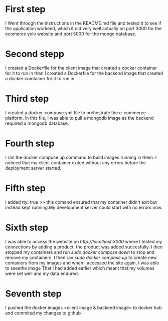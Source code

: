 # First step
I Went through the instructions in the README.md file and tested it to see if the application workeed, which it did very well actually on port 3000 for the ecomerce yolo website and port 5000 for the mongo database. 

# Second stepp
I created a Dockerfile for the client image that created a docker container for it to run in then I created a Dockerfile for the backend image that created a docker comtainer for  it to run in. 

# Third step
I created a docker-compose.yml file to orchestrate the e-commerce platform. In this file, I was able to pull a mongodb image as the backend required a mongodb database. 

# Fourth step
I ran the docker compose up command to build images running in them. I noticed that my client container exited without any errors before the deployment server started.

# Fifth step
I added tty: true  >> this comand ensured that my container didn't exit but instead kept running.My development server could start with no errors now. 

# Sixth step
I was able to access the website on *http://localhost:3000* where I tested my connections by adding a product, the product was added succesfully. I then stopped my containers and run *sudo docker compose down*  to stop and remove my containers. I then ran *sudo docker compose up* to create new containers from my images and when I accessed the site again, I was able to sseethe image That I had added earlier which meant that my volumes were set well and my data endured. 

# Seventh step
I pushed the docker images <client image & backend image> to docker hub and commited my changes to github

